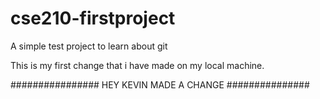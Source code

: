# cse210-firstproject
A simple test project to learn about git

This is my first change that i have made on my local machine.

################
HEY KEVIN MADE A CHANGE
###############
